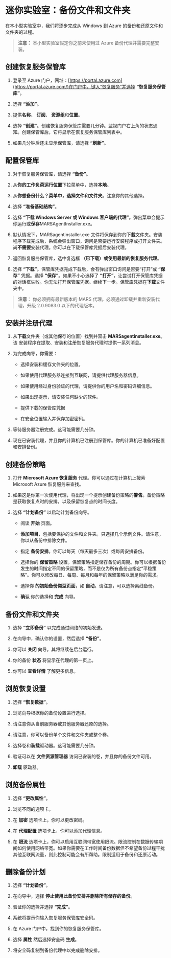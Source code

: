 ﻿# 迷你实验室：备份文件和文件夹

在本小型实验室中，我们将逐步完成从 Windows 到 Azure 的备份和还原文件和文件夹的过程。

> **注意：** 本小型实验室假定你之前未使用过 Azure 备份代理并需要完整安装。 

## 创建恢复服务保管库

1. 登录至 Azure 门户，网址：[https://portal.azure.com](https://portal.azure.com/)在门户中，键入“恢复服务”并选择 **“恢复服务保管库”**。

2. 选择 **“添加”**。

3. 提供**名称**、 **订阅**、 **资源组**和**位置**。 

4. 选择 **“创建”**。创建恢复服务保管库需要几分钟。监视门户右上角的状态通知。创建保管库后，它将显示在恢复服务保管库列表中。 

5. 如果几分钟后还未显示保管库，请选择 **“刷新”**。

## 配置保管库

1. 对于恢复服务保管库，请选择 **“备份”**。

2. 从**你的工作负荷运行位置**下拉菜单中，选择**本地**。

3. 从**你想备份什么？**菜单中，选择**文件和文件夹**。注意你的其他选择。

4. 选择 **“准备基础结构”**。 

5. 选择 **“下载 Windows Server 或 Windows 客户端的代理”**。弹出菜单会提示你运行或**保存**MARSAgentInstaller.exe。

6. 默认情况下，MARSagentinstaller.exe 文件将保存到你的**下载**文件夹。安装程序下载完成后，系统会弹出窗口，询问是否要运行安装程序或打开文件夹。尚**不需要**安装代理。你可以在下载保管库凭据后安装代理。

7. 返回恢复服务保管库，选中复选框 **（已下载）或使用最新的恢复服务代理**。

8. 选择 **“下载”**。保管库凭据完成下载后，会有弹出窗口询问是否要“打开”或 **“保存”** 凭据。选择 **“保存”**。如果不小心选择了 **“打开”**，让尝试打开保管库凭据的对话框失败。你无法打开保管库凭据。继续下一步。保管库凭据在**下载**文件夹中。

> **注意**： 你必须拥有最新版本的 MARS 代理。必须通过卸载并重新安装代理，升级 2.0.9083.0 以下的代理版本。 

## 安装并注册代理
1. 从**下载**文件夹（或其他保存的位置）找到并双击 **MARSagentinstaller.exe**。该 
安装程序在提取、安装和注册恢复服务代理时提供一系列消息。
2. 为完成向导，你需要：

   * 选择安装和缓存文件夹的位置。

   * 如果使用代理服务器连接到互联网，请提供代理服务器信息。

   * 如果使用经过身份验证的代理，请提供你的用户名和密码详细信息。

   * 如果出现提示，请安装任何缺少的软件。  

   * 提供下载的保管库凭据

   * 在安全位置输入并保存加密密码。

3. 等待服务器注册完成。这可能需要几分钟。 

4. 现在已安装代理，并且你的计算机已注册到保管库。你的计算机已准备好配置和安排备份。

## 创建备份策略

1. 打开 **Microsoft Azure 恢复服务** 代理。你可以通过在计算机上搜索 Microsoft Azure 恢复服务来查找。 

2. 如果这是你第一次使用代理，将出现一个提示创建备份策略的**警告**。备份策略是获取恢复点时的安排，以及保留恢复点的时间长度。 

3. 选择 **“计划备份”** 以启动计划备份向导。

    * 阅读 **开始** 页面。

    * **添加项目**，包括要保护的文件和文件夹。只选择几个示例文件。请注意，你以从备份中排除文件。 

    * 指定 **备份安排**。你可以每天（每天最多三次）或每周安排备份。

    * 选择你的 **保留策略** 设置。保留策略指定储存备份的周期。你可以根据备份发生的时间指定不同的保留策略，而不是仅为所有备份点指定“平稳策略”。你可以修改每日、每周、每月和每年的保留策略以满足你的需求。

    * 选择你 **的初始备份类型页面**，如 **自动**。请注意，可以选择离线备份。

    * **确认** 你的选择和 **完成** 向导。

## 备份文件和文件夹

1. 选择 **“立即备份”** 以完成通过网络的初始发送。

2. 在向导中，确认你的设置，然后选择 **“备份”**。

3. 你可以 **关闭** 向导。其将继续在后台运行。 

4. 你的备份 **状态** 将显示在代理的第一页上。 

5. 你可以 **查看详情** 了解更多信息。

## 浏览恢复设置

1. 选择 **“恢复数据”**。

2. 浏览向导根据你的备份设置进行选择。 

3. 请注意你从当前服务器或其他服务器还原的选择。 

4. 请注意，你可以备份单个文件和文件夹或整个卷。

5. 选择卷和**装载**驱动器。这可能需要几分钟。

6. 验证可以在 **文件资源管理器** 访问已安装的卷，并且你的备份文件可用。

7. **卸载** 驱动器。 

## 浏览备份属性

1. 选择 **“更改属性”**。

2. 浏览不同的选项卡。

3. 在 **加密** 选项卡上，你可以更改密码。

4. 在 **代理配置** 选项卡上，你可以添加代理信息。

5. 在 **限流** 选项卡上，你可以启用互联网带宽使用限流。限流控制在数据传输期间如何使用网络带宽。如果你需要在工作时间备份数据但不希望备份过程干扰其他互联网流量，则此控制可能会有所帮助。限制适用于备份和还原活动。

## 删除备份计划

1. 选择 **“计划备份”**。

2. 在向导中，选择 **停止使用此备份安排并删除所有储存的备份**。

3. 验证你的选择并选择 **“完成”**。

4. 系统将提示你输入恢复服务保管库安全码。

5. 在 Azure 门户中，找到你的恢复服务保管库。

6. 选择 **属性** 然后选择安全码 **生成**。

7. 将安全码复制到备份代理中以完成删除安排。
